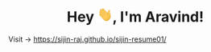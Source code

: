 <h1 align="center"> Hey <img src="https://github.com/Aravindh020/Aravindh020.github.io/blob/master/assets/images/Hi.gif?raw=true" height="30" width="30" />, I'm Aravind!</h1>
<p align="center">
          
Visit ->  https://sijin-raj.github.io/sijin-resume01/

